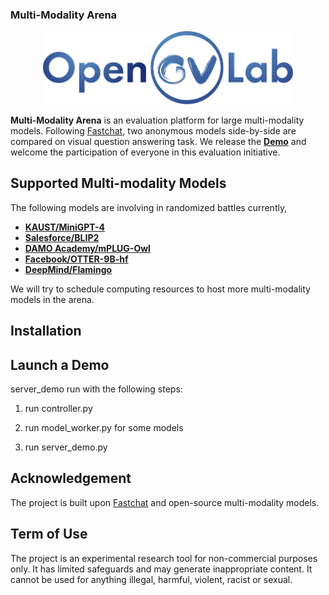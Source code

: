### Multi-Modality Arena

  

<p  align="center"><img  src="./CVLAB/style/img/Opengvlab_LOGO.svg"  width="400"></p>

  



<!-- ## Description -->

**Multi-Modality Arena** is an evaluation platform for large multi-modality models. Following [Fastchat](https://chat.lmsys.org/), two anonymous models side-by-side are compared on visual question answering task. We release the  [**Demo**](https://vlarena.opengvlab.com)  and welcome the participation of everyone in this evaluation initiative.

  

## Supported Multi-modality Models

The following models are involving in randomized battles currently,

 - [**KAUST/MiniGPT-4**](https://github.com/Vision-CAIR/MiniGPT-4)
 - [**Salesforce/BLIP2**](https://github.com/salesforce/LAVIS/tree/main/projects/blip2)
 - [**DAMO Academy/mPLUG-Owl**](https://github.com/X-PLUG/mPLUG-Owl)
 - [**Facebook/OTTER-9B-hf**](https://github.com/facebookresearch/OTTER)
 - [**DeepMind/Flamingo**](https://github.com/mlfoundations/open_flamingo)

We will try to schedule computing resources to host more multi-modality models in the arena.

## Installation



## Launch a Demo
  

server_demo run with the following steps:

1. run controller.py

2. run model_worker.py for some models

3. run server_demo.py

## Acknowledgement
The project is built upon [Fastchat](https://chat.lmsys.org/) and open-source multi-modality models.

## Term of Use
The project is an experimental research tool for non-commercial purposes only. It has limited safeguards and may generate inappropriate content. It cannot be used for anything illegal, harmful, violent, racist or sexual. 